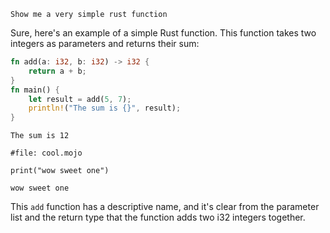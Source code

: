 ```openai
Show me a very simple rust function
```

Sure, here's an example of a simple Rust function. This function takes two integers as parameters and returns their sum:
```rust
fn add(a: i32, b: i32) -> i32 {
    return a + b;
}
fn main() {
    let result = add(5, 7);
    println!("The sum is {}", result);
}
```
```output
The sum is 12
```
```mojo
#file: cool.mojo

print("wow sweet one")
```
```output
wow sweet one
```

This `add` function has a descriptive name, and it's clear from the parameter list and the return type that the function adds two i32 integers together.




